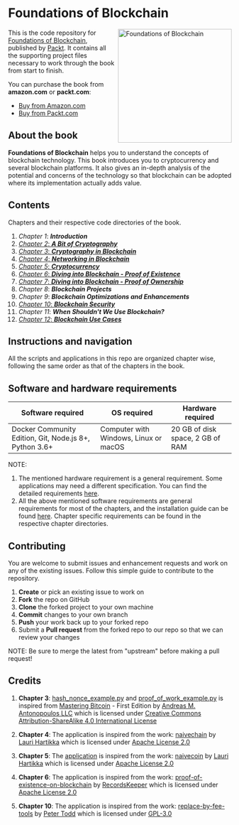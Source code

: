 # Foundations of Blockchain

<a href="https://www.packtpub.com/big-data-and-business-intelligence/hands-meta-learning-python#utm_source=github&utm_medium=repository&utm_campaign=9781789534207"><img src="https://dz13w8afd47il.cloudfront.net/sites/default/files/imagecache/ppv4_main_book_cover/9781789139396_cover.png" alt="Foundations of Blockchain" height="256px" align="right"></a>

This is the code repository for [Foundations of Blockchain](https://packtpub.com/big-data-and-business-intelligence/foundations-blockchain), published by [Packt](https://www.packtpub.com). It contains all the supporting project files necessary to work through the book from start to finish.

You can purchase the book from **amazon.com** or **packt.com**: 

* [Buy from Amazon.com](https://www.amazon.com/dp/1789139392) 
* [Buy from Packt.com](https://www.packtpub.com/big-data-and-business-intelligence/foundations-blockchain) 


## About the book

**Foundations of Blockchain** helps you to understand the concepts of blockchain technology. This book introduces you to cryptocurrency and several blockchain
platforms. It also gives an in-depth analysis of the potential and concerns of the technology
so that blockchain can be adopted where its implementation actually adds value.

## Contents

Chapters and their respective code directories of the book.

 1. *Chapter 1*: ***Introduction***
 2. [*Chapter 2*: ***A Bit of Cryptography***](./Chapter02)
 3. [*Chapter 3*: ***Cryptography in Blockchain***](./Chapter03)
 4. [*Chapter 4*: ***Networking in Blockchain***](./Chapter04)
 5. [*Chapter 5*: ***Cryptocurrency***](./Chapter05)
 6. [*Chapter 6*: ***Diving into Blockchain - Proof of Existence***](./Chapter06)
 7. [*Chapter 7*: ***Diving into Blockchain - Proof of Ownership***](./Chapter07)
 8. *Chapter 8*: ***Blockchain Projects***
 9. *Chapter 9*: ***Blockchain Optimizations and Enhancements***
 10. [*Chapter 10*: ***Blockchain Security***](./Chapter10)
 11. *Chapter 11*: ***When Shouldn't We Use Blockchain?***
 12. [*Chapter 12*: ***Blockchain Use Cases***](./Chapter12)
 


## Instructions and navigation

All the scripts and applications in this repo are organized chapter wise, following the same order as that of the chapters in the book.


## Software and hardware requirements

| Software required | OS required | Hardware required | 
| ----------------- | ----------- | ----------------- |
| Docker Community Edition, Git, Node.js 8+, Python 3.6+ | Computer with Windows, Linux or macOS | 20 GB of disk space, 2 GB of RAM |

NOTE:
1. The mentioned hardware requirement is a general requirement. Some applications may need a different specification. You can find the detailed requirements [here](./prerequisites/software-hardware-req.md).
2. All the above mentioned software requirements are general requirements for most of the chapters, and the installation guide can be 
found [here](./prerequisites). Chapter specific requirements can be found in the respective chapter directories.

## Contributing

You are welcome to submit issues and enhancement requests and work on any of the existing issues. Follow this simple guide to contribute to the repository.

 1. **Create** or pick an existing issue to work on
 2. **Fork** the repo on GitHub
 3. **Clone** the forked project to your own machine
 4. **Commit** changes to your own branch
 5. **Push** your work back up to your forked repo
 6. Submit a **Pull request** from the forked repo to our repo so that we can review your changes

NOTE: Be sure to merge the latest from "upstream" before making a pull request!

## Credits

 1. **Chapter 3**: [hash_nonce_example.py](./chapter03/hash_nonce_example.py) and [proof_of_work_example.py](./chapter03/proof_of_work_example.py) is inspired from [Mastering Bitcoin](https://github.com/bitcoinbook/bitcoinbook) - First Edition
                by [Andreas M. Antonopoulos LLC](http://antonopoulos.com/) which is
                    licensed under [Creative Commons Attribution-ShareAlike 4.0
                    International License](http://creativecommons.org/licenses/by-sa/4.0/)
                    
 2. **Chapter 4**: The application is inspired from the work: [naivechain](https://github.com/lhartikk/naivechain) by [Lauri Hartikka](https://github.com/lhartikk/) which is
                                   licensed under [Apache License 2.0](https://www.apache.org/licenses/LICENSE-2.0)
                                   
 3. **Chapter 5**: The [application](./chapter05/cryptocurrency_application/) is inspired from the work: [naivecoin](https://github.com/lhartikk/naivecoin) by [Lauri Hartikka](https://github.com/lhartikk/) which is
                                                                                                             licensed under [Apache License 2.0](https://www.apache.org/licenses/LICENSE-2.0)            
                                                                                                             
 4. **Chapter 6**: The application is inspired from the work: [proof-of-existence-on-blockchain](https://github.com/RecordsKeeper/proof-of-existence-on-blockchain) by [RecordsKeeper](https://github.com/RecordsKeeper) which is
                                                                                                                           licensed under [Apache License 2.0](https://www.apache.org/licenses/LICENSE-2.0)            
 5. **Chapter 10**: The application is inspired from the work: [replace-by-fee-tools](https://github.com/petertodd/replace-by-fee-tools/blob/master/doublespend.py) by [Peter Todd](https://github.com/petertodd) which is
                licensed under [GPL-3.0](https://www.gnu.org/licenses/gpl-3.0.en.html)
                                                                                                                                              
                                                                                                                                              
